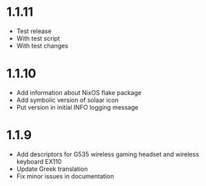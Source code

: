 # 1.1.11

* Test release
* With test script
* With test changes

# 1.1.10

* Add information about NixOS flake package
* Add symbolic version of solaar icon
* Put version in initial INFO logging message

# 1.1.9

* Add descriptors for G535 wireless gaming headset and wireless keyboard EX110
* Update Greek translation
* Fix minor issues in documentation

